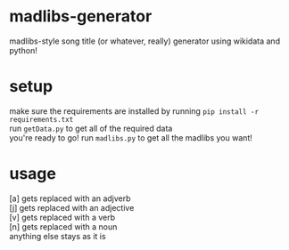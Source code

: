 # madlibs-generator
 madlibs-style song title (or whatever, really) generator using wikidata and python!

# setup
make sure the requirements are installed by running `pip install -r requirements.txt`\
run `getData.py` to get all of the required data\
you're ready to go! run `madlibs.py` to get all the madlibs you want!

# usage
\[a\] gets replaced with an adjverb\
\[j\] gets replaced with an adjective\
\[v\] gets replaced with a verb\
\[n\] gets replaced with a noun\
anything else stays as it is
